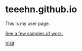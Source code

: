 teeehn.github.io
================

This is my user page.

[See a few samples of work.](http://teeehn.github.io/work)

[Visit](http://teeehn.github.io)
